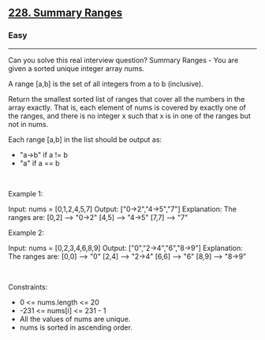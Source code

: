 <h2><a href="https://leetcode.com/problems/summary-ranges/">228. Summary Ranges</a></h2><h3>Easy</h3><hr>Can you solve this real interview question? Summary Ranges - You are given a sorted unique integer array nums.

A range [a,b] is the set of all integers from a to b (inclusive).

Return the smallest sorted list of ranges that cover all the numbers in the array exactly. That is, each element of nums is covered by exactly one of the ranges, and there is no integer x such that x is in one of the ranges but not in nums.

Each range [a,b] in the list should be output as:

 * "a->b" if a != b
 * "a" if a == b

 

Example 1:


Input: nums = [0,1,2,4,5,7]
Output: ["0->2","4->5","7"]
Explanation: The ranges are:
[0,2] --> "0->2"
[4,5] --> "4->5"
[7,7] --> "7"


Example 2:


Input: nums = [0,2,3,4,6,8,9]
Output: ["0","2->4","6","8->9"]
Explanation: The ranges are:
[0,0] --> "0"
[2,4] --> "2->4"
[6,6] --> "6"
[8,9] --> "8->9"


 

Constraints:

 * 0 <= nums.length <= 20
 * -231 <= nums[i] <= 231 - 1
 * All the values of nums are unique.
 * nums is sorted in ascending order.